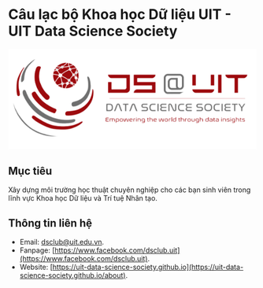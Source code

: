 Câu lạc bộ Khoa học Dữ liệu UIT - UIT Data Science Society
===

![logo](images/logo/logo_full.png)

## Mục tiêu

Xây dựng môi trường học thuật chuyên nghiệp cho các bạn sinh viên trong lĩnh vực Khoa học Dữ liệu và Trí tuệ Nhân tạo.

## Thông tin liên hệ

- Email: [dsclub@uit.edu.vn](mailto:dsclub@uit.edu.vn).
- Fanpage: [https://www.facebook.com/dsclub.uit](https://www.facebook.com/dsclub.uit).
- Website: [https://uit-data-science-society.github.io](https://uit-data-science-society.github.io/about).
